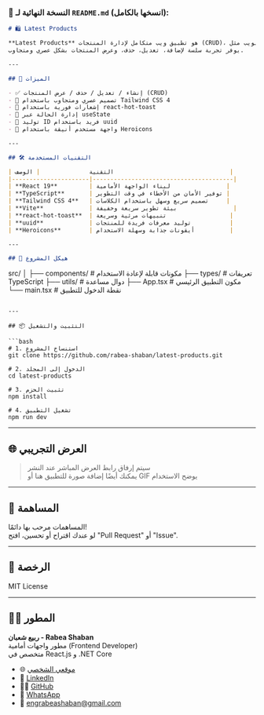 
### 📄 النسخة النهائية لـ `README.md` (انسخها بالكامل):

```markdown
# 🛍️ Latest Products

**Latest Products** هو تطبيق ويب متكامل لإدارة المنتجات (CRUD)، تم تطويره باستخدام أحدث تقنيات الويب مثل **React 19**، **TypeScript**، و**Tailwind CSS 4**.  
يوفر تجربة سلسة لإضافة، تعديل، حذف، وعرض المنتجات بشكل عصري ومتجاوب.

---

## 🚀 الميزات

- ✅ إنشاء / تعديل / حذف / عرض المنتجات (CRUD)
- 🌈 تصميم عصري ومتجاوب باستخدام Tailwind CSS 4
- 🔔 إشعارات فورية باستخدام react-hot-toast
- 🧠 إدارة الحالة عبر useState
- 🔑 توليد ID فريد باستخدام uuid
- 🌟 واجهة مستخدم أنيقة باستخدام Heroicons

---

## 🛠️ التقنيات المستخدمة

| التقنية              | الوصف                                 |
|----------------------|----------------------------------------|
| **React 19**         | لبناء الواجهة الأمامية                |
| **TypeScript**       | توفير الأمان من الأخطاء في وقت التطوير |
| **Tailwind CSS 4**   | تصميم سريع وسهل باستخدام الكلاسات     |
| **Vite**             | بيئة تطوير سريعة وخفيفة                |
| **react-hot-toast**  | تنبيهات مرئية وسريعة                  |
| **uuid**             | توليد معرفات فريدة للمنتجات           |
| **Heroicons**        | أيقونات جذابة وسهلة الاستخدام          |

---

## 📁 هيكل المشروع

```
src/
│
├── components/     # مكونات قابلة لإعادة الاستخدام
├── types/          # تعريفات TypeScript
├── utils/          # دوال مساعدة
├── App.tsx         # مكون التطبيق الرئيسي
└── main.tsx        # نقطة الدخول للتطبيق
```

---

## 📦 التثبيت والتشغيل

```bash
# 1. استنساخ المشروع
git clone https://github.com/rabea-shaban/latest-products.git

# 2. الدخول إلى المجلد
cd latest-products

# 3. تثبيت الحزم
npm install

# 4. تشغيل التطبيق
npm run dev
```

---

## 🌐 العرض التجريبي

> سيتم إرفاق رابط العرض المباشر عند النشر  
> يمكنك أيضًا إضافة صورة للتطبيق هنا أو GIF يوضح الاستخدام

---

## 🤝 المساهمة

المساهمات مرحب بها دائمًا!  
لو عندك اقتراح أو تحسين، افتح "Pull Request" أو "Issue".

---

## 📄 الرخصة

MIT License

---

## 🙋‍♂️ المطور

**ربيع شعبان - Rabea Shaban**  
مطور واجهات أمامية (Frontend Developer)  
متخصص في React.js و .NET Core

- 🌐 [موقعي الشخصي](https://rabeashaban.site/)
- 💼 [LinkedIn](https://www.linkedin.com/in/rabea-sh-elzayat)
- 🧑‍💻 [GitHub](https://github.com/rabea-shaban)
- 📱 [WhatsApp](https://wa.me/201156807072)
- 📧 engrabeashaban@gmail.com
